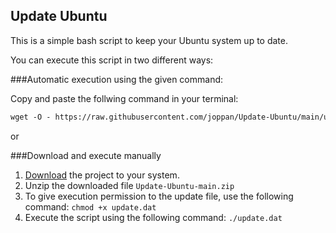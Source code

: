 ## Update Ubuntu

This is a simple bash script to keep your Ubuntu system up to date.

You can execute this script in two different ways:

###Automatic execution using the given command:

Copy and paste the follwing command in your terminal:
```markdown
wget -O - https://raw.githubusercontent.com/joppan/Update-Ubuntu/main/update.dat | sudo bash
```

or


###Download and execute manually

1. [Download](https://github.com/joppan/Update-Ubuntu/archive/refs/heads/main.zip) the project to your system.
2. Unzip the downloaded file `Update-Ubuntu-main.zip`
3. To give execution permission to the update file, use the following command: 
   ```chmod +x update.dat```
4. Execute the script using the following command:
   ```./update.dat```
